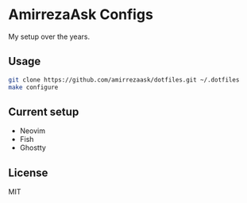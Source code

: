 # AmirrezaAsk Configs
My setup over the years.



## Usage
```bash
git clone https://github.com/amirrezaask/dotfiles.git ~/.dotfiles
make configure
```

## Current setup
- Neovim
- Fish
- Ghostty

## License
MIT
